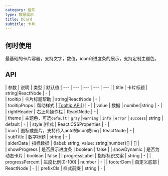 ```yaml
---
category: 组件
type: 数据展示
title: DCard
subtitle: 卡片
---
```


## 何时使用

最基础的卡片容器，支持文字，数值，icon和进度条的展示，支持定制主题色。

## API

| 参数 | 说明 | 类型 | 默认值 
| --- | --- | --- | --- | --- |
| title | 卡片标题 | string\|ReactNode | - |  
| tooltip | 卡片标题帮助 | string\|ReactNode | - |  
| tooltipProps | 帮助样式 | [Tooltip API](https://ant.design/components/tooltip-cn/#API)[] | - | 
| value | 数据 | number\|string | -  |  
| rightHeader | 右上角操作栏 | ReactNode | - |  
| theme | 主题色，可选`default` \| `gray` \|`warning` \|  `info` \| `error` \| `success`|  string | default | - |
| style |样式 | React.CSSProperties | - |  
| icon | 图标或图片，支持传入antd的icon或img | ReactNode | - |  
| subTitle | 数字标题 | string | - |  
| siderData | 指标数据 | {label: string, value: string\|number}[] | [] |  
| showProgress | 是否展示进度条 | boolean | false | 
| showDynamic | 是否为动态卡片 | boolean | false | 
| progressLabel | 指标标识文案 | string | - | 
| progressPercent | 进度比例(0-100) | number | - | 
| footerDom | 自定义底部 | ReactNode | - | 
| prefixCls | 样式前缀 | string | - |

